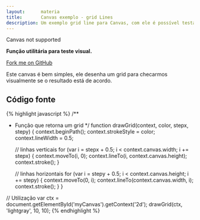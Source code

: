 ```yaml
---
layout:      materia
title:       Canvas exemplo - grid Lines
description: Um exemplo grid line para Canvas, com ele é possível testar visualmente os desenhos em canvas.
---
```


<canvas id='myCanvas' height='150'>Canvas not supported</canvas>

<script>
    /**
     * Função que retorna um grid
     */
    function drawGrid(context, color, stepx, stepy) {
        context.beginPath();
        context.strokeStyle = color;
        context.lineWidth = 0.5;

        //  linhas verticais
        for (var i = stepx + 0.5; i < context.canvas.width; i += stepx) {
            context.moveTo(i, 0);
            context.lineTo(i, context.canvas.height);
            context.stroke();
        }

        //  linhas horizontais
        for (var i = stepy + 0.5; i < context.canvas.height; i += stepy) {
            context.moveTo(0, i);
            context.lineTo(context.canvas.width, i);
            context.stroke();
        }
    }

    // Utilização
    var ctx = document.getElementById('myCanvas').getContext('2d');
    drawGrid(ctx, 'lightgray', 10, 10);
</script>


__Função utilitária para teste visual.__

[Fork me on GitHub](https://github.com/flaviomicheletti/canvas/tree/master/grid "link-externo")

Este canvas é bem simples, ele desenha um grid para checarmos visualmente se o resultado está de acordo.



Código fonte
---

{% highlight javascript %}
/**
 * Função que retorna um grid
 */
function drawGrid(context, color, stepx, stepy) {
    context.beginPath();
    context.strokeStyle = color;
    context.lineWidth = 0.5;

    //  linhas verticais
    for (var i = stepx + 0.5; i < context.canvas.width; i += stepx) {
        context.moveTo(i, 0);
        context.lineTo(i, context.canvas.height);
        context.stroke();
    }

    //  linhas horizontais
    for (var i = stepy + 0.5; i < context.canvas.height; i += stepy) {
        context.moveTo(0, i);
        context.lineTo(context.canvas.width, i);
        context.stroke();
    }
}

// Utilização
var ctx = document.getElementById('myCanvas').getContext('2d');
drawGrid(ctx, 'lightgray', 10, 10);
{% endhighlight %}
